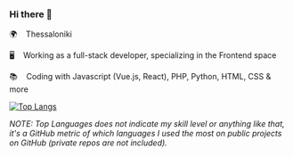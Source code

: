 ### Hi there 👋

🌍 &nbsp;&nbsp; Thessaloniki       

🖥️ &nbsp;&nbsp; Working as a full-stack developer, specializing in the Frontend space

📚 &nbsp;&nbsp; Coding with Javascript (Vue.js, React), PHP, Python, HTML, CSS & more     

[![Top Langs](https://github-readme-stats.vercel.app/api/top-langs/?username=siderisng&count_private=true&include_all_commits=true&show_icons=true&theme=bear&layout=compact&langs_count=7)](https://github.com/anuraghazra/github-readme-stats)

_NOTE: Top Languages does not indicate my skill level or anything like that, it's a GitHub metric of which languages I used the most on public projects on GitHub (private repos are not included)._
